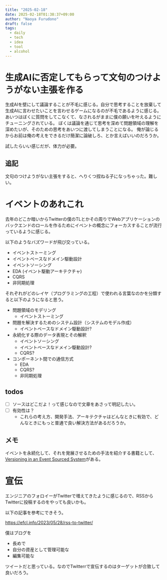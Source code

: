 ```yaml
---
title: "2025-02-18"
date: 2025-02-18T01:38:37+09:00
author: "Naoya Furudono"
draft: false
tags:
  - daily
  - tech
  - idea
  - tool
  - alcohol
---
```


# 生成AIに否定してもらって文句のつけようがない主張を作る

生成AIを壁にして議論することが不毛に感じる。自分で思考することを放棄して生成AIに言わせたいことを言わせるゲームになるのが不毛であるように感じる。
あいつはぼくに質問をしてこなくて、なされるがままに僕の願いを叶えるようにチューニングされている。
ぼくは議論を通じて思考を深めて問題領域の理解を深めたいが、そのための思考をあいつに渡してしまうことになる。
俺が論じるからお前は俺の考えをできるだけ簡潔に論破しろ、とか言えばいいのだろうか。

試したらいい感じだが、体力が必要。

## 追記

文句のつけようがない主張をすると、へりくつ捏ねる子になっちゃった。難しい。

# イベントのあれこれ

去年のどこか暗いからTwitterの僕のTLとかその周りでWebアプリケーションのバックエンドのロールを作るためにイベントの概念にフォーカスすることが流行っているように感じる。

以下のようなバズワードが飛び交っている。

- イベントストーミング
- イベントベースなドメイン駆動設計
- イベントソーシング
- EDA (イベント駆動アーキテクチャ)
- CQRS
- 非同期処理

それぞれがどのレイヤ（プログラミングの工程）で使われる言葉なのかを分類すると以下のようになると思う。

- 問題領域のモデリング
  - イベントストーミング
- 問題を解決するためのシステム設計（システムのモデル作成）
  - イベントベースなドメイン駆動設計?
- 永続化する際のデータ表現とその解釈
  - イベントソーシング
  - イベントベースなドメイン駆動設計?
  - CQRS?
- コンポーネント間での通信方式
  - EDA
  - CQRS?
  - 非同期処理

## todos

- [ ] ソースはどこだよ！って感じなので文章をあさって明記したい。
- [ ] 有効性は？
  - これらの考え方、開発手法、アーキテクチャはどんなときに有効で、どんなときにもっと普通で良い解決方法があるだろうか。

## メモ

イベントを永続化して、それを発展させるための手法を紹介する書籍として、[Versioning in an Event Sourced System]がある。

[Versioning in an Event Sourced System]: https://leanpub.com/esversioning

# 宣伝

エンジニアのフォロイーがTwitterで増えてきたように感じるので、RSSからTwitterに投稿するのをやっても良いかも。

以下の記事を参考にできそう。

https://efcl.info/2023/05/28/rss-to-twitter/

僕はブログを

- 長めで
- 自分の資産として管理可能な
- 編集可能な

ツイートだと思っている。なのでTwitterrで宣伝するのはターゲットが合致して良いだろう。
